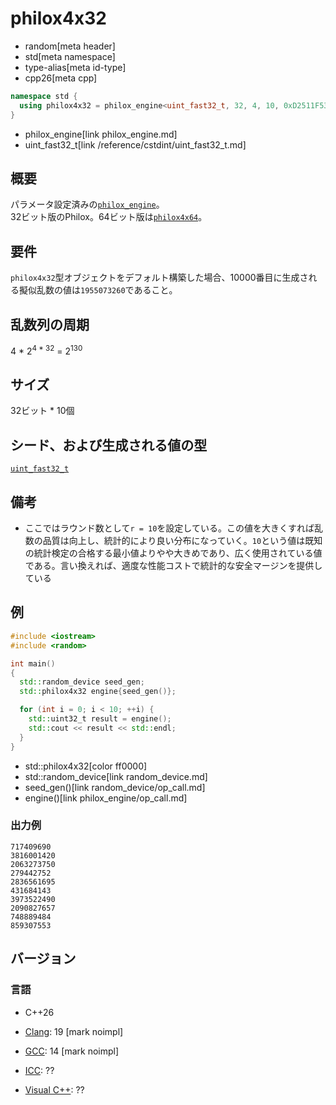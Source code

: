 # philox4x32
* random[meta header]
* std[meta namespace]
* type-alias[meta id-type]
* cpp26[meta cpp]

```cpp
namespace std {
  using philox4x32 = philox_engine<uint_fast32_t, 32, 4, 10, 0xD2511F53, 0x9E3779B9, 0xCD9E8D57, 0xBB67AE85>;
}
```
* philox_engine[link philox_engine.md]
* uint_fast32_t[link /reference/cstdint/uint_fast32_t.md]

## 概要
パラメータ設定済みの[`philox_engine`](philox_engine.md)。  
32ビット版のPhilox。64ビット版は[`philox4x64`](philox4x64.md)。


## 要件
`philox4x32`型オブジェクトをデフォルト構築した場合、10000番目に生成される擬似乱数の値は`1955073260`であること。


## 乱数列の周期
4 * 2<sup>4 * 32</sup> = 2<sup>130</sup>


## サイズ
32ビット * 10個


## シード、および生成される値の型
[`uint_fast32_t`](/reference/cstdint/uint_fast32_t.md)


## 備考
- ここではラウンド数として`r = 10`を設定している。この値を大きくすれば乱数の品質は向上し、統計的により良い分布になっていく。`10`という値は既知の統計検定の合格する最小値よりやや大きめであり、広く使用されている値である。言い換えれば、適度な性能コストで統計的な安全マージンを提供している


## 例
```cpp example
#include <iostream>
#include <random>

int main()
{
  std::random_device seed_gen;
  std::philox4x32 engine{seed_gen()};

  for (int i = 0; i < 10; ++i) {
    std::uint32_t result = engine();
    std::cout << result << std::endl;
  }
}
```
* std::philox4x32[color ff0000]
* std::random_device[link random_device.md]
* seed_gen()[link random_device/op_call.md]
* engine()[link philox_engine/op_call.md]

### 出力例
```
717409690
3816001420
2063273750
279442752
2836561695
431684143
3973522490
2090827657
748889484
859307553
```

## バージョン
### 言語
- C++26

- [Clang](/implementation.md#clang): 19 [mark noimpl]
- [GCC](/implementation.md#gcc): 14 [mark noimpl]
- [ICC](/implementation.md#icc): ??
- [Visual C++](/implementation.md#visual_cpp): ??
